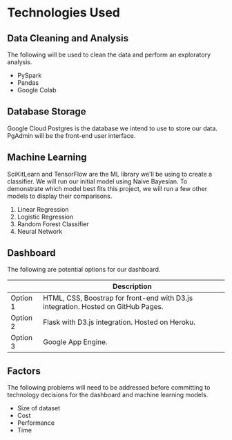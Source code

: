 # Technologies Used

## Data Cleaning and Analysis
The following will be used to clean the data and perform an exploratory analysis.

- PySpark
- Pandas
- Google Colab


## Database Storage
Google Cloud Postgres is the database we intend to use to store our data. PgAdmin will be the front-end user interface.

## Machine Learning
SciKitLearn and TensorFlow are the ML library we'll be using to create a classifier. We will run our initial model using Naive Bayesian. To demonstrate which model best fits this project, we will run a few other models to display their comparisons.

1. Linear Regression
2. Logistic Regression
3. Random Forest Classifier
4. Neural Network

## Dashboard
The following are potential options for our dashboard. 


| |Description|
|-|-----------|
|Option 1| HTML, CSS, Boostrap for front-end with D3.js integration. Hosted on GitHub Pages.|
|Option 2| Flask with D3.js integration. Hosted on Heroku.|
|Option 3| Google App Engine.|

## Factors

The following problems will need to be addressed before committing to technology decisions for the dashboard and machine learning models.

- Size of dataset
- Cost
- Performance
- Time
